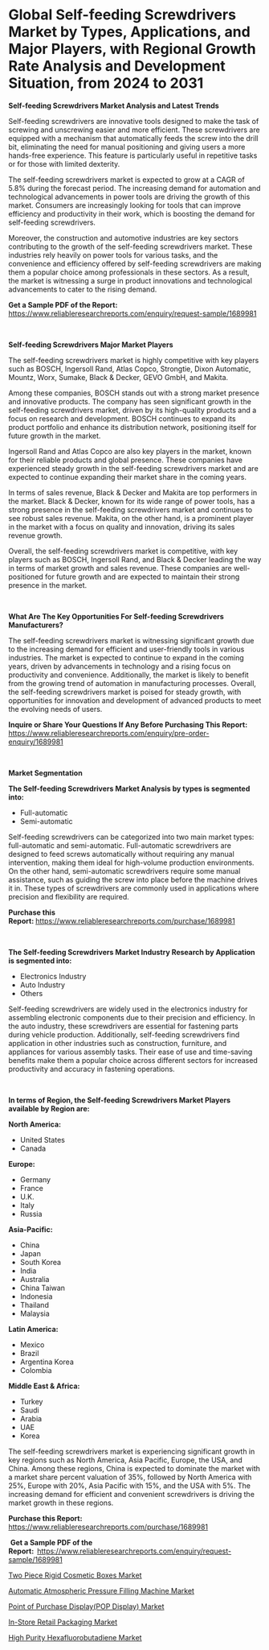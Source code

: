 <p><h1>Global Self-feeding Screwdrivers Market by Types, Applications, and Major Players, with Regional Growth Rate Analysis and Development Situation, from 2024 to 2031</h1></p><p><strong>Self-feeding Screwdrivers Market Analysis and Latest Trends</strong></p>
<p><p>Self-feeding screwdrivers are innovative tools designed to make the task of screwing and unscrewing easier and more efficient. These screwdrivers are equipped with a mechanism that automatically feeds the screw into the drill bit, eliminating the need for manual positioning and giving users a more hands-free experience. This feature is particularly useful in repetitive tasks or for those with limited dexterity.</p><p>The self-feeding screwdrivers market is expected to grow at a CAGR of 5.8% during the forecast period. The increasing demand for automation and technological advancements in power tools are driving the growth of this market. Consumers are increasingly looking for tools that can improve efficiency and productivity in their work, which is boosting the demand for self-feeding screwdrivers.</p><p>Moreover, the construction and automotive industries are key sectors contributing to the growth of the self-feeding screwdrivers market. These industries rely heavily on power tools for various tasks, and the convenience and efficiency offered by self-feeding screwdrivers are making them a popular choice among professionals in these sectors. As a result, the market is witnessing a surge in product innovations and technological advancements to cater to the rising demand.</p></p>
<p><strong>Get a Sample PDF of the Report:&nbsp;</strong> <a href="https://www.reliableresearchreports.com/enquiry/request-sample/1689981">https://www.reliableresearchreports.com/enquiry/request-sample/1689981</a></p>
<p>&nbsp;</p>
<p><strong>Self-feeding Screwdrivers Major Market Players</strong></p>
<p><p>The self-feeding screwdrivers market is highly competitive with key players such as BOSCH, Ingersoll Rand, Atlas Copco, Strongtie, Dixon Automatic, Mountz, Worx, Sumake, Black & Decker, GEVO GmbH, and Makita. </p><p>Among these companies, BOSCH stands out with a strong market presence and innovative products. The company has seen significant growth in the self-feeding screwdrivers market, driven by its high-quality products and a focus on research and development. BOSCH continues to expand its product portfolio and enhance its distribution network, positioning itself for future growth in the market.</p><p>Ingersoll Rand and Atlas Copco are also key players in the market, known for their reliable products and global presence. These companies have experienced steady growth in the self-feeding screwdrivers market and are expected to continue expanding their market share in the coming years.</p><p>In terms of sales revenue, Black & Decker and Makita are top performers in the market. Black & Decker, known for its wide range of power tools, has a strong presence in the self-feeding screwdrivers market and continues to see robust sales revenue. Makita, on the other hand, is a prominent player in the market with a focus on quality and innovation, driving its sales revenue growth.</p><p>Overall, the self-feeding screwdrivers market is competitive, with key players such as BOSCH, Ingersoll Rand, and Black & Decker leading the way in terms of market growth and sales revenue. These companies are well-positioned for future growth and are expected to maintain their strong presence in the market.</p></p>
<p>&nbsp;</p>
<p><strong>What Are The Key Opportunities For Self-feeding Screwdrivers Manufacturers?</strong></p>
<p><p>The self-feeding screwdrivers market is witnessing significant growth due to the increasing demand for efficient and user-friendly tools in various industries. The market is expected to continue to expand in the coming years, driven by advancements in technology and a rising focus on productivity and convenience. Additionally, the market is likely to benefit from the growing trend of automation in manufacturing processes. Overall, the self-feeding screwdrivers market is poised for steady growth, with opportunities for innovation and development of advanced products to meet the evolving needs of users.</p></p>
<p><strong>Inquire or Share Your Questions If Any Before Purchasing This Report:</strong> <a href="https://www.reliableresearchreports.com/enquiry/pre-order-enquiry/1689981">https://www.reliableresearchreports.com/enquiry/pre-order-enquiry/1689981</a></p>
<p>&nbsp;</p>
<p><strong>Market Segmentation</strong></p>
<p><strong>The Self-feeding Screwdrivers Market Analysis by types is segmented into:</strong></p>
<p><ul><li>Full-automatic</li><li>Semi-automatic</li></ul></p>
<p><p>Self-feeding screwdrivers can be categorized into two main market types: full-automatic and semi-automatic. Full-automatic screwdrivers are designed to feed screws automatically without requiring any manual intervention, making them ideal for high-volume production environments. On the other hand, semi-automatic screwdrivers require some manual assistance, such as guiding the screw into place before the machine drives it in. These types of screwdrivers are commonly used in applications where precision and flexibility are required.</p></p>
<p><strong>Purchase this Report:&nbsp;</strong><a href="https://www.reliableresearchreports.com/purchase/1689981">https://www.reliableresearchreports.com/purchase/1689981</a></p>
<p>&nbsp;</p>
<p><strong>The Self-feeding Screwdrivers Market Industry Research by Application is segmented into:</strong></p>
<p><ul><li>Electronics Industry</li><li>Auto Industry</li><li>Others</li></ul></p>
<p><p>Self-feeding screwdrivers are widely used in the electronics industry for assembling electronic components due to their precision and efficiency. In the auto industry, these screwdrivers are essential for fastening parts during vehicle production. Additionally, self-feeding screwdrivers find application in other industries such as construction, furniture, and appliances for various assembly tasks. Their ease of use and time-saving benefits make them a popular choice across different sectors for increased productivity and accuracy in fastening operations.</p></p>
<p>&nbsp;</p>
<p><strong>In terms of Region, the Self-feeding Screwdrivers Market Players available by Region are:</strong></p>
<p>
    <p> <strong> North America: </strong>
        <ul>
            <li>United States</li>
            <li>Canada</li>
        </ul>
        </p> 
    <p> <strong> Europe: </strong>
        <ul>
            <li>Germany</li>
            <li>France</li>
            <li>U.K.</li>
            <li>Italy</li>
            <li>Russia</li>
        </ul>
        </p> 
    <p> <strong> Asia-Pacific: </strong>
        <ul>
            <li>China</li>
            <li>Japan</li>
            <li>South Korea</li>
            <li>India</li>
            <li>Australia</li>
            <li>China Taiwan</li>
            <li>Indonesia</li>
            <li>Thailand</li>
            <li>Malaysia</li>
        </ul>
        </p> 
    <p> <strong> Latin America: </strong>
        <ul>
            <li>Mexico</li>
            <li>Brazil</li>
            <li>Argentina Korea</li>
            <li>Colombia</li>
        </ul>
        </p> 
    <p> <strong> Middle East & Africa: </strong>
        <ul>
            <li>Turkey</li>
            <li>Saudi</li>
            <li>Arabia</li>
            <li>UAE</li>
            <li>Korea</li>
        </ul>
    </p>
    </p>
<p><p>The self-feeding screwdrivers market is experiencing significant growth in key regions such as North America, Asia Pacific, Europe, the USA, and China. Among these regions, China is expected to dominate the market with a market share percent valuation of 35%, followed by North America with 25%, Europe with 20%, Asia Pacific with 15%, and the USA with 5%. The increasing demand for efficient and convenient screwdrivers is driving the market growth in these regions.</p></p>
<p><strong>Purchase this Report: </strong><a href="https://www.reliableresearchreports.com/purchase/1689981">https://www.reliableresearchreports.com/purchase/1689981</a></p>
<p>&nbsp;<strong>Get a Sample PDF of the Report:&nbsp;&nbsp;</strong><a href="https://www.reliableresearchreports.com/enquiry/request-sample/1689981">https://www.reliableresearchreports.com/enquiry/request-sample/1689981</a></p>
<p><strong></strong></p>
<p><p><a href="https://github.com/bmorecock/Market-Research-Report-List-2/blob/main/two-piece-rigid-cosmetic-boxes-market.md">Two Piece Rigid Cosmetic Boxes Market</a></p><p><a href="https://issuu.com/reportprime-2/docs/automatic-atmospheric-pressure-filling-machine-mar">Automatic Atmospheric Pressure Filling Machine Market</a></p><p><a href="https://github.com/Krish2023na/Market-Research-Report-List-3/blob/main/point-of-purchase-displaypop-display-market.md">Point of Purchase Display(POP Display) Market</a></p><p><a href="https://github.com/jsmusil/Market-Research-Report-List-2/blob/main/in-store-retail-packaging-market.md">In-Store Retail Packaging Market</a></p><p><a href="https://issuu.com/reportprime-2/docs/high-purity-hexafluorobutadiene-market-size-2030.p">High Purity Hexafluorobutadiene Market</a></p></p>